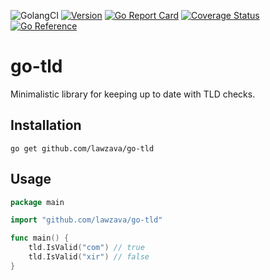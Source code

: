 ![GolangCI](https://github.com/lawzava/go-tld/workflows/golangci/badge.svg?branch=main)
[![Version](https://img.shields.io/badge/version-v1.0.1-green.svg)](https://github.com/lawzava/go-tld/releases)
[![Go Report Card](https://goreportcard.com/badge/github.com/lawzava/go-tld)](https://goreportcard.com/report/github.com/lawzava/go-tld)
[![Coverage Status](https://coveralls.io/repos/github/lawzava/go-tld/badge.svg?branch=main)](https://coveralls.io/github/lawzava/go-tld?branch=main)
[![Go Reference](https://pkg.go.dev/badge/github.com/lawzava/go-tld.svg)](https://pkg.go.dev/github.com/lawzava/go-tld)

# go-tld

Minimalistic library for keeping up to date with TLD checks. 

## Installation

```
go get github.com/lawzava/go-tld
```

## Usage

```go
package main

import "github.com/lawzava/go-tld"

func main() {
	tld.IsValid("com") // true
	tld.IsValid("xir") // false
}
```
